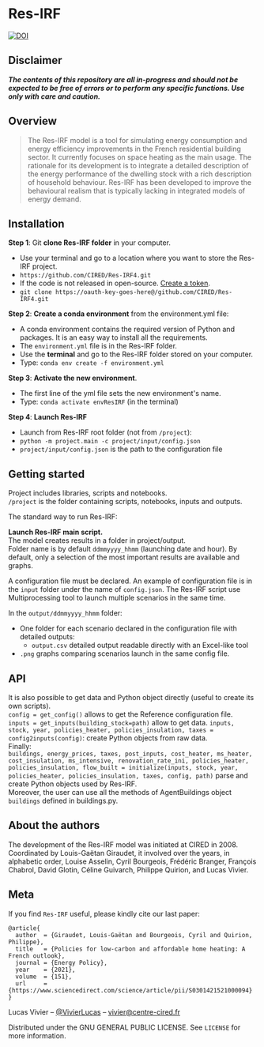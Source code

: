 
# Res-IRF

[![DOI](https://zenodo.org/badge/DOI/10.5281/zenodo.6553021.svg)](https://doi.org/10.5281/zenodo.6553021)

## Disclaimer

**_The contents of this repository are all in-progress and should not be expected to be free of errors or to perform any
specific functions. Use only with care and caution._**

## Overview

> The Res-IRF model is a tool for simulating energy consumption and energy efficiency improvements in the French residential building sector. It currently focuses on space heating as the main usage. The rationale for its development is to integrate a detailed description of the energy performance of the dwelling stock with a rich description of household behaviour. Res-IRF has been developed to improve the behavioural realism that is typically lacking in integrated models of energy demand.

## Installation

**Step 1**: Git **clone Res-IRF folder** in your computer.
   - Use your terminal and go to a location where you want to store the Res-IRF project.
   - `https://github.com/CIRED/Res-IRF4.git`
   - If the code is not released in open-source. [Create a token](https://docs.github.com/en/enterprise-server@3.4/authentication/keeping-your-account-and-data-secure/creating-a-personal-access-token). 
   - `git clone https://oauth-key-goes-here@/github.com/CIRED/Res-IRF4.git`


**Step 2**: **Create a conda environment** from the environment.yml file:
   - A conda environment contains the required version of Python and packages. It is an easy way to install all the requirements.
   - The `environment.yml` file is in the Res-IRF folder.
   - Use the **terminal** and go to the Res-IRF folder stored on your computer.
   - Type: `conda env create -f environment.yml`

**Step 3**: **Activate the new environment**.
   - The first line of the yml file sets the new environment's name.
   - Type: `conda activate envResIRF` (in the terminal)

**Step 4**: **Launch Res-IRF**
   - Launch from Res-IRF root folder (not from `/project`):
   - `python -m project.main -c project/input/config.json`
   - `project/input/config.json` is the path to the configuration file

## Getting started

Project includes libraries, scripts and notebooks.  
`/project` is the folder containing scripts, notebooks, inputs and outputs.  

The standard way to run Res-IRF:  

**Launch Res-IRF main script.**  
The model creates results in a folder in project/output.  
Folder name is by default `ddmmyyyy_hhmm` (launching date and hour).
By default, only a  selection of the most important results are available and graphs.

A configuration file must be declared.
An example of configuration file is in the `input` folder under the name of `config.json`.
The Res-IRF script use Multiprocessing tool to launch multiple scenarios in the same time. 

In the `output/ddmmyyyy_hhmm` folder:
- One folder for each scenario declared in the configuration file with detailed outputs:
    - `output.csv` detailed output readable directly with an Excel-like tool
- `.png` graphs comparing scenarios launch in the same config file.

## API

It is also possible to get data and Python object directly (useful to create its own scripts).  
`config = get_config()` allows to get the Reference configuration file.  
`inputs = get_inputs(building_stock=path)` allow to get data.
`inputs, stock, year, policies_heater, policies_insulation, taxes = config2inputs(config)`: create Python objects from raw data.  
Finally:  
`buildings, energy_prices, taxes, post_inputs, cost_heater, ms_heater, cost_insulation, ms_intensive, renovation_rate_ini, policies_heater, policies_insulation, flow_built = initialize(inputs, stock, year, policies_heater, policies_insulation, taxes, config, path)`
parse and create Python objects used by Res-IRF.  
Moreover, the user can use all the methods of AgentBuildings object `buildings` defined in buildings.py.  


## About the authors

The development of the Res-IRF model was initiated at CIRED in 2008. Coordinated by Louis-Gaëtan Giraudet, it involved
over the years, in alphabetic order, Louise Asselin, Cyril Bourgeois, Frédéric Branger, François Chabrol, David Glotin, 
Céline Guivarch, Philippe Quirion, and Lucas Vivier.

## Meta

If you find `Res-IRF` useful, please kindly cite our last paper:
```
@article{
  author  = {Giraudet, Louis-Gaëtan and Bourgeois, Cyril and Quirion, Philippe},
  title   = {Policies for low-carbon and affordable home heating: A French outlook},
  journal = {Energy Policy},
  year    = {2021},
  volume  = {151},
  url     = {https://www.sciencedirect.com/science/article/pii/S0301421521000094}
}
```


Lucas Vivier – [@VivierLucas](https://twitter.com/VivierLucas) – vivier@centre-cired.fr

Distributed under the GNU GENERAL PUBLIC LICENSE. See ``LICENSE`` for more information.
